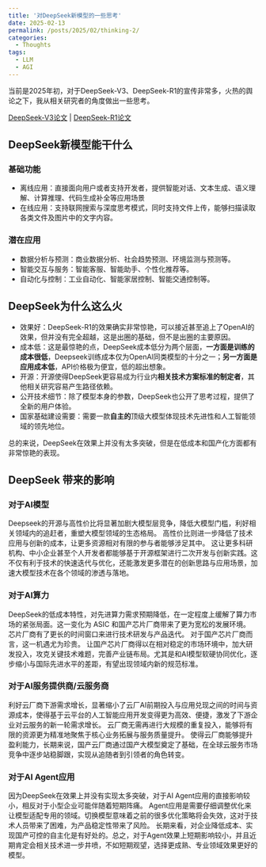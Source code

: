 ```yaml
---
title: '对DeepSeek新模型的一些思考'
date: 2025-02-13
permalink: /posts/2025/02/thinking-2/
categories:
  - Thoughts
tags:
  - LLM
  - AGI
---
```


当前是2025年初，对于DeepSeek-V3、DeepSeek-R1的宣传非常多，火热的舆论之下，我从相关研究者的角度做出一些思考。

[DeepSeek-V3论文](https://arxiv.org/abs/2412.19437) \| [DeepSeek-R1论文](https://arxiv.org/abs/2501.12948)

## DeepSeek新模型能干什么

### 基础功能

- 离线应用：直接面向用户或者支持开发者，提供智能对话、文本生成、语义理解、计算推理、代码生成补全等应用场景
- 在线应用：支持联网搜索与深度思考模式，同时支持文件上传，能够扫描读取各类文件及图片中的文字内容。

### 潜在应用

- 数据分析与预测：商业数据分析、社会趋势预测、环境监测与预测等。
- 智能交互与服务：智能客服、智能助手、个性化推荐等。
- 自动化与控制：工业自动化、智能家居控制、智能交通控制等。


## DeepSeek为什么这么火

- 效果好：DeepSeek-R1的效果确实非常惊艳，可以接近甚至追上了OpenAI的效果，但并没有完全超越，这是出圈的基础，但不是出圈的主要原因。
- 成本低：这是最惊艳的点，DeepSeek成本低分为两个层面，**一方面是训练的成本很低**，Deepseek训练成本仅为OpenAl同类模型的十分之一；**另一方面是应用成本低**，API价格极为便宜，低的超出想象。
- 开源：开源使得DeepSeek更容易成为行业内**相关技术方案标准的制定者**，其他相关研究容易产生路径依赖。
- 公开技术细节：除了模型本身的参数，DeepSeek也公开了思考过程，提供了全新的用户体验。
- 国家基础建设需要：需要一款**自主的**顶级大模型体现技术先进性和人工智能领域的领先地位。

总的来说，DeepSeek在效果上并没有太多突破，但是在低成本和国产化方面都有非常惊艳的表现。

## DeepSeek 带来的影响

### 对于AI模型

Deepseek的开源与高性价比将显著加剧大模型层竞争，降低大模型门槛，利好相关领域内的追赶者，重塑大模型领域的生态格局。
高性价比则进一步降低了技术应用与创新的成本，让更多资源相对有限的参与者能够涉足其中。
这让更多科研机构、中小企业甚至个人开发者都能够基于开源框架进行二次开发与创新实践。这不仅有利于技术的快速迭代与优化，还能激发更多潜在的创新思路与应用场景，加速大模型技术在各个领域的渗透与落地。

### 对于AI算力

DeepSeek的低成本特性，对先进算力需求预期降低，在一定程度上缓解了算力市场的紧张局面。这一变化为 ASIC 和国产芯片厂商带来了更为宽松的发展环境。
芯片厂商有了更长的时间窗口来进行技术研发与产品迭代。
对于国产芯片厂商而言，这一机遇尤为珍贵。
让国产芯片厂商得以在相对稳定的市场环境中，加大研发投入，攻克关键技术难题，完善产业链布局。尤其是和AI模型软硬协同优化，逐步缩小与国际先进水平的差距，有望出现领域内新的规范标准。

### 对于AI服务提供商/云服务商

利好云厂商下游需求增长，显著缩小了云厂AI前期投入与应用兑现之间的时间与资源成本，使得基于云平台的人工智能应用开发变得更为高效、便捷，激发了下游企业对云服务的新一轮需求增长。
云厂商无需再进行大规模的重复投入，能够将有限的资源更为精准地聚焦于核心业务拓展与服务质量提升。
使得云厂商能够提升盈利能力，长期来说，国产云厂商通过国产大模型奠定了基础，在全球云服务市场竞争中逐步站稳脚跟，实现从追随者到引领者的角色转变。

### 对于AI Agent应用

因为DeepSeek在效果上并没有实现太多突破，对于AI Agent应用的直接影响较小，相反对于小型企业可能伴随着短期阵痛。
Agent应用是需要仔细调整优化来让模型适配专用的领域。切换模型意味着之前的很多优化策略将会失效，这对于技术人员带来了困难，为产品稳定性带来了风险。
长期来看，对企业降低成本、实现国产可控的自主化是有好处的。总之，对于Agent效果上短期影响较小，并且近期肯定会相关技术进一步井喷，不如短期观望，选择更成熟、专业领域效果更好的模型。


